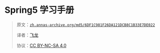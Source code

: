 # Spring5 学习手册

> 原文：[`zh.annas-archive.org/md5/6DF1C981F26DA121DCB8C1B33E7DE022`](https://zh.annas-archive.org/md5/6DF1C981F26DA121DCB8C1B33E7DE022)
> 
> 译者：[飞龙](https://github.com/wizardforcel)
> 
> 协议：[CC BY-NC-SA 4.0](http://creativecommons.org/licenses/by-nc-sa/4.0/)